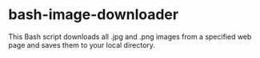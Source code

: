 # bash-image-downloader
This Bash script downloads all .jpg and .png images from a specified web page and saves them to your local directory.
